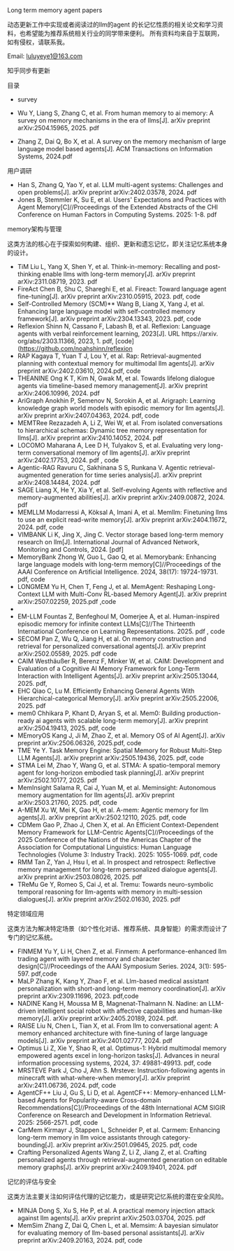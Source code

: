 Long term memory agent  papers

动态更新工作中实现或者阅读过的llm的agent 的长记忆性质的相关论文和学习资料，也希望能为推荐系统相关行业的同学带来便利。 所有资料均来自于互联网，如有侵权，请联系我。

Email: luluyeye1@163.com

知乎同步有更新

目录

- survey

- Wu Y, Liang S, Zhang C, et al. From human memory to ai memory: A survey on memory mechanisms in the era of llms[J]. arXiv preprint arXiv:2504.15965, 2025.  pdf
- Zhang Z, Dai Q, Bo X, et al. A survey on the memory mechanism of large language model based agents[J]. ACM Transactions on Information Systems, 2024.pdf

用户调研

- Han S, Zhang Q, Yao Y, et al. LLM multi-agent systems: Challenges and open problems[J]. arXiv preprint arXiv:2402.03578, 2024.  pdf
- Jones B, Stemmler K, Su E, et al. Users' Expectations and Practices with Agent Memory[C]//Proceedings of the Extended Abstracts of the CHI Conference on Human Factors in Computing Systems. 2025: 1-8. pdf

memory架构与管理

这类方法的核心在于探索如何构建、组织、更新和遗忘记忆，即关注记忆系统本身的设计。

- TiM  Liu L, Yang X, Shen Y, et al. Think-in-memory: Recalling and post-thinking enable llms with long-term memory[J]. arXiv preprint arXiv:2311.08719, 2023. pdf
- FireAct  Chen B, Shu C, Shareghi E, et al. Fireact: Toward language agent fine-tuning[J]. arXiv preprint arXiv:2310.05915, 2023.  pdf, code
- Self-Controlled Memory (SCM)**  Wang B, Liang X, Yang J, et al. Enhancing large language model with self-controlled memory framework[J]. arXiv preprint arXiv:2304.13343, 2023.  pdf, code
- Reflexion  Shinn N, Cassano F, Labash B, et al. Reflexion: Language agents with verbal reinforcement learning, 2023[J]. URL https://arxiv. org/abs/2303.11366, 2023, 1.  pdf, [code](https://github.com/noahshinn/reflexion
- RAP  Kagaya T, Yuan T J, Lou Y, et al. Rap: Retrieval-augmented planning with contextual memory for multimodal llm agents[J]. arXiv preprint arXiv:2402.03610, 2024.pdf, code
- THEANINE  Ong K T, Kim N, Gwak M, et al. Towards lifelong dialogue agents via timeline-based memory management[J]. arXiv preprint arXiv:2406.10996, 2024.  pdf
- AriGraph  Anokhin P, Semenov N, Sorokin A, et al. Arigraph: Learning knowledge graph world models with episodic memory for llm agents[J]. arXiv preprint arXiv:2407.04363, 2024.  pdf, code
- MEMTRee  Rezazadeh A, Li Z, Wei W, et al. From isolated conversations to hierarchical schemas: Dynamic tree memory representation for llms[J]. arXiv preprint arXiv:2410.14052, 2024. pdf
- LOCOMO  Maharana A, Lee D H, Tulyakov S, et al. Evaluating very long-term conversational memory of llm agents[J]. arXiv preprint arXiv:2402.17753, 2024. pdf , code
- Agentic-RAG Ravuru C, Sakhinana S S, Runkana V. Agentic retrieval-augmented generation for time series analysis[J]. arXiv preprint arXiv:2408.14484, 2024. pdf
- SAGE Liang X, He Y, Xia Y, et al. Self-evolving Agents with reflective and memory-augmented abilities[J]. arXiv preprint arXiv:2409.00872, 2024.   pdf
- MEMLLM  Modarressi A, Köksal A, Imani A, et al. Memllm: Finetuning llms to use an explicit read-write memory[J]. arXiv preprint arXiv:2404.11672, 2024. pdf, code
- VIMBANK  Li K, Jing X, Jing C. Vector storage based long-term memory research on llm[J]. International Journal of Advanced Network, Monitoring and Controls, 2024. [pdf]
- MemoryBank  Zhong W, Guo L, Gao Q, et al. Memorybank: Enhancing large language models with long-term memory[C]//Proceedings of the AAAI Conference on Artificial Intelligence. 2024, 38(17): 19724-19731. pdf, code
- LONGMEM  Yu H, Chen T, Feng J, et al. MemAgent: Reshaping Long-Context LLM with Multi-Conv RL-based Memory Agent[J]. arXiv preprint arXiv:2507.02259, 2025.pdf  ,code
- 
- EM-LLM  Fountas Z, Benfeghoul M, Oomerjee A, et al. Human-inspired episodic memory for infinite context LLMs[C]//The Thirteenth International Conference on Learning Representations. 2025. pdf , code
- SECOM  Pan Z, Wu Q, Jiang H, et al. On memory construction and retrieval for personalized conversational agents[J]. arXiv preprint arXiv:2502.05589, 2025.  pdf   code
- CAIM Westhäußer R, Berenz F, Minker W, et al. CAIM: Development and Evaluation of a Cognitive AI Memory Framework for Long-Term Interaction with Intelligent Agents[J]. arXiv preprint  arXiv:2505.13044, 2025.   pdf, 
- EHC  Qiao C, Lu M. Efficiently Enhancing General Agents With Hierarchical-categorical Memory[J]. arXiv preprint arXiv:2505.22006, 2025.  pdf
- mem0  Chhikara P, Khant D, Aryan S, et al. Mem0: Building production-ready ai agents with scalable long-term memory[J]. arXiv preprint arXiv:2504.19413, 2025.  pdf, code
- MEmoryOS   Kang J, Ji M, Zhao Z, et al. Memory OS of AI Agent[J]. arXiv preprint arXiv:2506.06326, 2025.pdf, code
- TME  Ye Y. Task Memory Engine: Spatial Memory for Robust Multi-Step LLM Agents[J]. arXiv preprint arXiv:2505.19436, 2025. pdf, code
- STMA  Lei M, Zhao Y, Wang G, et al. STMA: A spatio-temporal memory agent for long-horizon embodied task planning[J]. arXiv preprint arXiv:2502.10177, 2025. pdf
- MemInsight  Salama R, Cai J, Yuan M, et al. Meminsight: Autonomous memory augmentation for llm agents[J]. arXiv preprint arXiv:2503.21760, 2025.  pdf, code
- A-MEM  Xu W, Mei K, Gao H, et al. A-mem: Agentic memory for llm agents[J]. arXiv preprint arXiv:2502.12110, 2025. pdf, code
- CDMem  Gao P, Zhao J, Chen X, et al. An Efficient Context-Dependent Memory Framework for LLM-Centric Agents[C]//Proceedings of the 2025 Conference of the Nations of the Americas Chapter of the Association for Computational Linguistics: Human Language Technologies (Volume 3: Industry Track). 2025: 1055-1069. pdf, code
- RMM  Tan Z, Yan J, Hsu I, et al. In prospect and retrospect: Reflective memory management for long-term personalized dialogue agents[J]. arXiv preprint arXiv:2503.08026, 2025. pdf
- TReMu  Ge Y, Romeo S, Cai J, et al. Tremu: Towards neuro-symbolic temporal reasoning for llm-agents with memory in multi-session dialogues[J]. arXiv preprint arXiv:2502.01630, 2025.  pdf

特定领域应用

这类方法为解决特定场景（如个性化对话、推荐系统、具身智能）的需求而设计了专门的记忆系统。

- FINMEM   Yu Y, Li H, Chen Z, et al. Finmem: A performance-enhanced llm trading agent with layered memory and character design[C]//Proceedings of the AAAI Symposium Series. 2024, 3(1): 595-597. pdf,code
- MaLP   Zhang K, Kang Y, Zhao F, et al. Llm-based medical assistant personalization with short-and long-term memory coordination[J]. arXiv preprint arXiv:2309.11696, 2023. pdf,code
- NADINE  Kang H, Moussa M B, Magnenat-Thalmann N. Nadine: an LLM-driven intelligent social robot with affective capabilities and human-like memory[J]. arXiv preprint arXiv:2405.20189, 2024.   pdf. 
- RAISE  Liu N, Chen L, Tian X, et al. From llm to conversational agent: A memory enhanced architecture with fine-tuning of large language models[J]. arXiv preprint arXiv:2401.02777, 2024. pdf
- Optimus  Li Z, Xie Y, Shao R, et al. Optimus-1: Hybrid multimodal memory empowered agents excel in long-horizon tasks[J]. Advances in neural information processing systems, 2024, 37: 49881-49913. pdf,  code 
- MRSTEVE   Park J, Cho J, Ahn S. Mrsteve: Instruction-following agents in minecraft with what-where-when memory[J]. arXiv preprint arXiv:2411.06736, 2024.  pdf, code
- AgentCF++   Liu J, Gu S, Li D, et al. AgentCF++: Memory-enhanced LLM-based Agents for Popularity-aware Cross-domain Recommendations[C]//Proceedings of the 48th International ACM SIGIR Conference on Research and Development in Information Retrieval. 2025: 2566-2571. pdf, code 
- CarMem  Kirmayr J, Stappen L, Schneider P, et al. Carmem: Enhancing long-term memory in llm voice assistants through category-bounding[J]. arXiv preprint arXiv:2501.09645, 2025.  pdf, code
- Crafting Personalized Agents   Wang Z, Li Z, Jiang Z, et al. Crafting personalized agents through retrieval-augmented generation on editable memory graphs[J]. arXiv preprint arXiv:2409.19401, 2024.  pdf
  

记忆的评估与安全

这类方法主要关注如何评估代理的记忆能力，或是研究记忆系统的潜在安全风险。

- MINJA  Dong S, Xu S, He P, et al. A practical memory injection attack against llm agents[J]. arXiv preprint arXiv:2503.03704, 2025. pdf
- MemSim   Zhang Z, Dai Q, Chen L, et al. Memsim: A bayesian simulator for evaluating memory of llm-based personal assistants[J]. arXiv preprint arXiv:2409.20163, 2024. pdf, code
